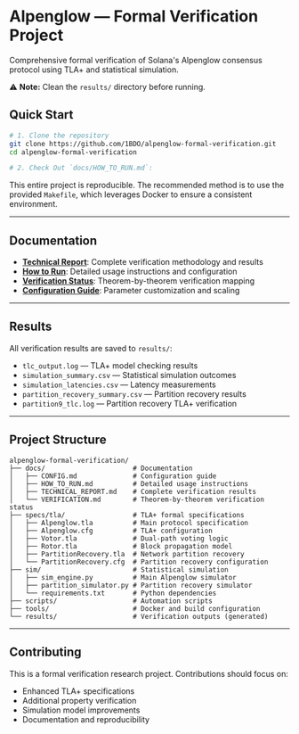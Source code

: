 
# Alpenglow — Formal Verification Project

Comprehensive formal verification of Solana's Alpenglow consensus protocol using TLA+ and statistical simulation.

⚠️ **Note:** Clean the `results/` directory before running.

## Quick Start

```bash
# 1. Clone the repository
git clone https://github.com/1BDO/alpenglow-formal-verification.git
cd alpenglow-formal-verification

# 2. Check Out `docs/HOW_TO_RUN.md`:
````

This entire project is reproducible. The recommended method is to use the provided `Makefile`, which leverages Docker to ensure a consistent environment.

---

## Documentation

* **[Technical Report](docs/TECHNICAL_REPORT.md)**: Complete verification methodology and results
* **[How to Run](docs/HOW_TO_RUN.md)**: Detailed usage instructions and configuration
* **[Verification Status](docs/VERIFICATION.md)**: Theorem-by-theorem verification mapping
* **[Configuration Guide](docs/CONFIG.md)**: Parameter customization and scaling

---

## Results

All verification results are saved to `results/`:

* `tlc_output.log` — TLA+ model checking results
* `simulation_summary.csv` — Statistical simulation outcomes
* `simulation_latencies.csv` — Latency measurements
* `partition_recovery_summary.csv` — Partition recovery results
* `partition9_tlc.log` — Partition recovery TLA+ verification

---

## Project Structure

```
alpenglow-formal-verification/
├── docs/                      # Documentation
│   ├── CONFIG.md              # Configuration guide
│   ├── HOW_TO_RUN.md          # Detailed usage instructions
│   ├── TECHNICAL_REPORT.md    # Complete verification results
│   └── VERIFICATION.md        # Theorem-by-theorem verification status
├── specs/tla/                 # TLA+ formal specifications
│   ├── Alpenglow.tla          # Main protocol specification
│   ├── Alpenglow.cfg          # TLA+ configuration
│   ├── Votor.tla              # Dual-path voting logic
│   ├── Rotor.tla              # Block propagation model
│   ├── PartitionRecovery.tla  # Network partition recovery 
│   └── PartitionRecovery.cfg  # Partition recovery configuration
├── sim/                       # Statistical simulation
│   ├── sim_engine.py          # Main Alpenglow simulator
│   ├── partition_simulator.py # Partition recovery simulator
│   └── requirements.txt       # Python dependencies
├── scripts/                   # Automation scripts
├── tools/                     # Docker and build configuration
└── results/                   # Verification outputs (generated)
```

---

## Contributing

This is a formal verification research project. Contributions should focus on:

* Enhanced TLA+ specifications
* Additional property verification
* Simulation model improvements
* Documentation and reproducibility
